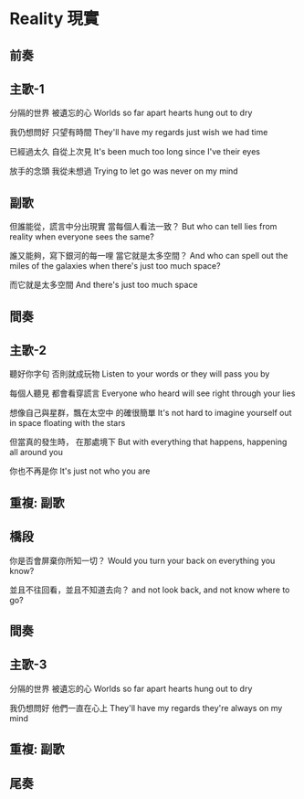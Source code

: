 # Reality 現實

## 前奏

## 主歌-1

分隔的世界
被遺忘的心
Worlds so far apart
hearts hung out to dry

我仍想問好
只望有時間
They'll have my regards
just wish we had time

已經過太久
自從上次見
It's been much too long
since I've their eyes

放手的念頭
我從未想過
Trying to let go
was never on my mind

## 副歌

但誰能從，謊言中分出現實
當每個人看法一致？
But who can tell lies from reality
when everyone sees the same?

誰又能夠，寫下銀河的每一哩
當它就是太多空間？
And who can spell out the miles of the galaxies
when there's just too much space?

而它就是太多空間
And there's just too much space

## 間奏

## 主歌-2

聽好你字句
否則就成玩物
Listen to your words
or they will pass you by

每個人聽見
都會看穿謊言
Everyone who heard
will see right through your lies

想像自己與星群，飄在太空中
的確很簡單
It's not hard to imagine yourself out in space
floating with the stars

但當真的發生時，
在那處境下
But with everything that happens,
happening all around you

你也不再是你
It's just not who you are

## 重複: 副歌

## 橋段

你是否會屏棄你所知一切？
Would you turn your back on everything you know?

並且不往回看，並且不知道去向？
and not look back, and not know where to go?

## 間奏

## 主歌-3

分隔的世界
被遺忘的心
Worlds so far apart
hearts hung out to dry

我仍想問好
他們一直在心上
They'll have my regards
they're always on my mind

## 重複: 副歌

## 尾奏
